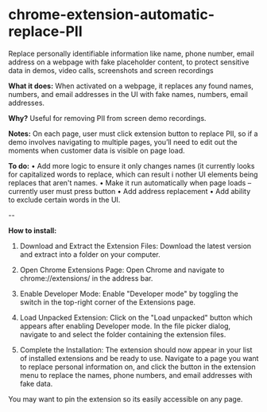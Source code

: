 # chrome-extension-automatic-replace-PII
Replace personally identifiable information like name, phone number, email address on a webpage with fake placeholder content, to protect sensitive data in demos, video calls, screenshots and screen recordings

**What it does:** When activated on a webpage, it replaces any found names, numbers, and email addresses in the UI with fake names, numbers, email addresses. 

**Why?** Useful for removing PII from screen demo recordings.

**Notes:** On each page, user must click extension button to replace PII, so if a demo involves navigating to multiple pages, you’ll need to edit out the moments when customer data is visible on page load.

**To do:**
• Add more logic to ensure it only changes names (it currently looks for capitalized words to replace, which can result i nother UI elements being replaces that aren't names.
• Make it run automatically when page loads – currently user must press button
• Add address replacement
• Add ability to exclude certain words in the UI.

--

**How to install:**

1. Download and Extract the Extension Files: Download the latest version and extract into a folder on your computer.

2. Open Chrome Extensions Page: Open Chrome and navigate to chrome://extensions/ in the address bar.

3. Enable Developer Mode: Enable "Developer mode" by toggling the switch in the top-right corner of the Extensions page.

4. Load Unpacked Extension: Click on the "Load unpacked" button which appears after enabling Developer mode. In the file picker dialog, navigate to and select the folder containing the extension files.

5. Complete the Installation: The extension should now appear in your list of installed extensions and be ready to use. Navigate to a page you want to replace personal information on, and click the button in the extension menu to replace the names, phone numbers, and email addresses with fake data. 

You may want to pin the extension so its easily accessible on any page.
